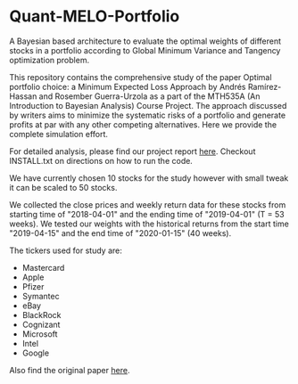 # Quant-MELO-Portfolio
A Bayesian based architecture to evaluate the optimal weights of different stocks in a portfolio according to Global Minimum Variance and Tangency optimization problem.

This repository contains the comprehensive study of the paper Optimal portfolio choice: a Minimum Expected Loss Approach by Andrés Ramírez-Hassan and Rosember Guerra-Urzola as a part of the MTH535A (An Introduction to Bayesian Analysis) Course Project. The approach discussed by writers aims to minimize the systematic risks of a portfolio and generate profits at par with any other competing alternatives. Here we provide the complete simulation effort.

For detailed analysis, please find our project report [here](https://drive.google.com/file/d/1LX5zkZrb9TialKpXWFFYWJny2QcFDFTu/view?usp=sharing).
Checkout INSTALL.txt on directions on how to run the code.

We have currently chosen 10 stocks for the study however with small tweak it can be scaled to 50 stocks.

We collected the close prices and weekly return data for these stocks from starting time of "2018-04-01" and the ending time of "2019-04-01" (T = 53 weeks).
We tested our weights with the historical returns from the start time "2019-04-15" and the end time of "2020-01-15" (40 weeks).

The tickers used for study are:

* Mastercard
* Apple
* Pfizer
* Symantec
* eBay
* BlackRock
* Cognizant
* Microsoft
* Intel
* Google

Also find the original paper [here](https://doi.org/10.1007/s11579-019-00246-w).
